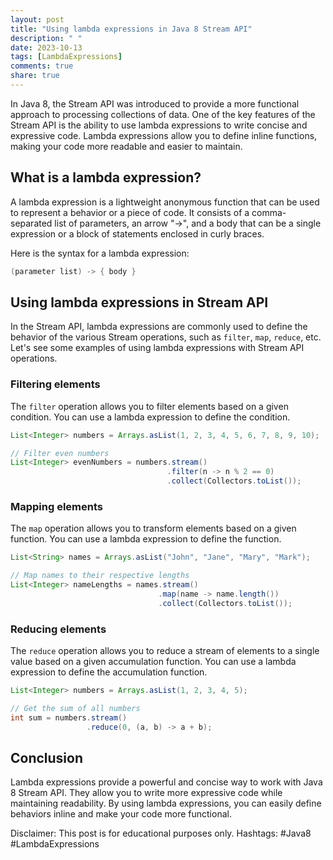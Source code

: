 ```yaml
---
layout: post
title: "Using lambda expressions in Java 8 Stream API"
description: " "
date: 2023-10-13
tags: [LambdaExpressions]
comments: true
share: true
---
```


In Java 8, the Stream API was introduced to provide a more functional approach to processing collections of data. One of the key features of the Stream API is the ability to use lambda expressions to write concise and expressive code. Lambda expressions allow you to define inline functions, making your code more readable and easier to maintain.

## What is a lambda expression?

A lambda expression is a lightweight anonymous function that can be used to represent a behavior or a piece of code. It consists of a comma-separated list of parameters, an arrow "->", and a body that can be a single expression or a block of statements enclosed in curly braces.

Here is the syntax for a lambda expression:

```java
(parameter list) -> { body }
```

## Using lambda expressions in Stream API

In the Stream API, lambda expressions are commonly used to define the behavior of the various Stream operations, such as `filter`, `map`, `reduce`, etc. Let's see some examples of using lambda expressions with Stream API operations.

### Filtering elements

The `filter` operation allows you to filter elements based on a given condition. You can use a lambda expression to define the condition.

```java
List<Integer> numbers = Arrays.asList(1, 2, 3, 4, 5, 6, 7, 8, 9, 10);

// Filter even numbers
List<Integer> evenNumbers = numbers.stream()
                                   .filter(n -> n % 2 == 0)
                                   .collect(Collectors.toList());
```

### Mapping elements

The `map` operation allows you to transform elements based on a given function. You can use a lambda expression to define the function.

```java
List<String> names = Arrays.asList("John", "Jane", "Mary", "Mark");

// Map names to their respective lengths
List<Integer> nameLengths = names.stream()
                                 .map(name -> name.length())
                                 .collect(Collectors.toList());
```

### Reducing elements

The `reduce` operation allows you to reduce a stream of elements to a single value based on a given accumulation function. You can use a lambda expression to define the accumulation function.

```java
List<Integer> numbers = Arrays.asList(1, 2, 3, 4, 5);

// Get the sum of all numbers
int sum = numbers.stream()
                 .reduce(0, (a, b) -> a + b);
```

## Conclusion

Lambda expressions provide a powerful and concise way to work with Java 8 Stream API. They allow you to write more expressive code while maintaining readability. By using lambda expressions, you can easily define behaviors inline and make your code more functional.

Disclaimer: This post is for educational purposes only. Hashtags: #Java8 #LambdaExpressions